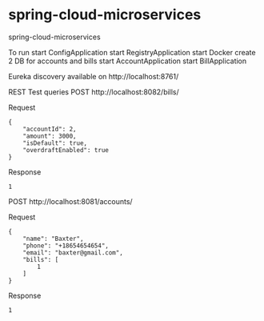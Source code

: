 # spring-cloud-microservices
 spring-cloud-microservices

To run
start ConfigApplication
start RegistryApplication
start Docker
create 2 DB for accounts and bills
start AccountApplication
start BillApplication

Eureka discovery available on http://localhost:8761/ 

REST Test queries
POST http://localhost:8082/bills/

Request
```
{
    "accountId": 2,
    "amount": 3000,
    "isDefault": true,
    "overdraftEnabled": true
}
```
Response
```
1
```

POST http://localhost:8081/accounts/

Request
```
{
    "name": "Baxter",
    "phone": "+18654654654",
    "email": "baxter@gmail.com",
    "bills": [
        1
    ]
}
```
Response

```
1
```
